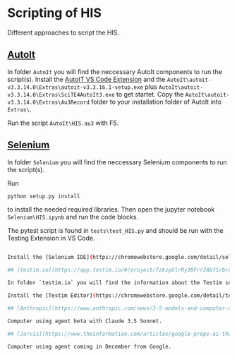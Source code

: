 # Scripting of HIS

Different approaches to script the HIS.

## [AutoIt](https://www.autoitscript.com/site/autoit/)

In folder `AutoIt` you will find the neccessary AutoIt components to run the script(s). Install the [AutoIT VS Code Extension](https://marketplace.visualstudio.com/items?itemName=Damien.autoit) and the `AutoIt\autoit-v3.3.14.0\Extras\autoit-v3.3.16.1-setup.exe` plus `AutoIt\autoit-v3.3.14.0\Extras\SciTE4AutoIt3.exe` to get startet. Copy the `AutoIt\autoit-v3.3.14.0\Extras\Au3Record` folder to your installation folder of AutoIt into `Extras\`.

Run the script `AutoIt\HIS.au3` with F5.

## [Selenium](https://www.selenium.dev/)

In folder `Selenium` you will find the neccessary Selenium components to run the script(s).

Run

```bash
python setup.py install
```

to install the needed required libraries. Then open the jupyter notebook `Selenium\HIS.ipynb` and run the code blocks.

The pytest script is found in `tests\test_HIS.py` and should be run with the Testing Extension in VS Code.

```bash

Install the [Selenium IDE](https://chromewebstore.google.com/detail/selenium-ide/mooikfkahbdckldjjndioackbalphokd?pli=1).

## [testim.io](https://app.testim.io/#/project/fzkzpGlrRy38Frr2AbfS/branch/master/test/gNNDue1dN7gv4LFg?result-id=sGtMh88gII0vT4vO)

In folder `testim.io` you will find the information about the Testim script.

Install the [Testim Editor](https://chromewebstore.google.com/detail/testim-editor/pebeiooilphfmbohdbhbomomkkoghoia).

## [Anthropic](https://www.anthropic.com/news/3-5-models-and-computer-use)

Computer using agent beta with Claude 3.5 Sonnet.

## [Jarvis](https://www.theinformation.com/articles/google-preps-ai-that-takes-over-computers)

Computer using agent coming in December from Google.